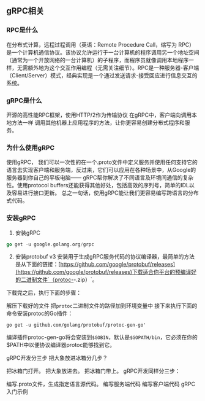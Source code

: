 ## gRPC相关

### RPC是什么
在分布式计算，远程过程调用（英语：Remote Procedure Call，缩写为 RPC）是一个计算机通信协议。该协议允许运行于一台计算机的程序调用另一个地址空间（通常为一个开放网络的一台计算机）的子程序，而程序员就像调用本地程序一样，无需额外地为这个交互作用编程（无需关注细节）。RPC是一种服务器-客户端（Client/Server）模式，经典实现是一个通过发送请求-接受回应进行信息交互的系统。
### gRPC是什么
开源的高性能RPC框架，使用HTTP/2作为传输协议
在gRPC中，客户端向调用本地方法一样 调用其他机器上应用程序的方法，让你更容易创建分布式程序和服务。

### 为什么使用gRPC
使用gRPC， 我们可以一次性的在一个.proto文件中定义服务并使用任何支持它的语言去实现客户端和服务端，反过来，它们可以应用在各种场景中，从Google的服务器到你自己的平板电脑—— gRPC帮你解决了不同语言及环境间通信的复杂性。使用protocol buffers还能获得其他好处，包括高效的序列号，简单的IDL以及容易进行接口更新。
总之一句话，使用gRPC能让我们更容易编写跨语言的分布式代码。

### 安装gRPC
1. 安装gRPC
```go
go get -u google.golang.org/grpc
```
2. 安装protobuf v3
安装用于生成gRPC服务代码的协议编译器，最简单的方法是从下面的链接：[https://github.com/google/protobuf/releases](https://github.com/google/protobuf/releases)下载适合你平台的预编译好的二进制文件`（protoc-<version>-<platform>.zip）`。

下载完之后，执行下面的步骤：

解压下载好的文件
把`protoc`二进制文件的路径加到环境变量中
接下来执行下面的命令安装protoc的Go插件：
```shell
go get -u github.com/golang/protobuf/protoc-gen-go'
```
编译插件protoc-gen-go将会安装到`$GOBIN`，默认是`$GOPATH/bin`，它必须在你的$PATH中以便协议编译器protoc能够找到它。

gRPC开发分三步
把大象放进冰箱分几步？

把冰箱门打开。
把大象放进去。
把冰箱门带上。
gRPC开发同样分三步：

编写.proto文件，生成指定语言源代码。
编写服务端代码
编写客户端代码
gRPC入门示例